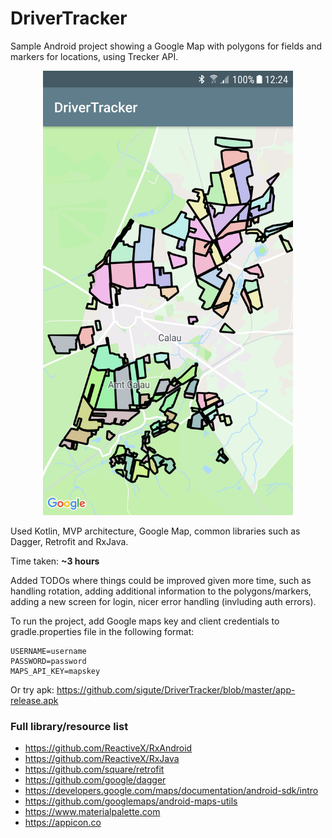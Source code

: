 # DriverTracker

Sample Android project showing a Google Map with polygons for fields and markers for locations, using Trecker API.

<p align="center">
 <img width="400" alt="Screenshot of some fields" src="https://github.com/sigute/DriverTracker/blob/master/map.png">
</p>

Used Kotlin, MVP architecture, Google Map, common libraries such as Dagger, Retrofit and RxJava.

Time taken: **~3 hours**

Added TODOs where things could be improved given more time, such as handling rotation, adding additional information to the polygons/markers, adding a new screen for login, nicer error handling (invluding auth errors).

To run the project, add Google maps key and client credentials to gradle.properties file in the following format:
```
USERNAME=username
PASSWORD=password
MAPS_API_KEY=mapskey
```

Or try apk: https://github.com/sigute/DriverTracker/blob/master/app-release.apk

### Full library/resource list

- https://github.com/ReactiveX/RxAndroid
- https://github.com/ReactiveX/RxJava
- https://github.com/square/retrofit
- https://github.com/google/dagger
- https://developers.google.com/maps/documentation/android-sdk/intro
- https://github.com/googlemaps/android-maps-utils
- https://www.materialpalette.com
- https://appicon.co
